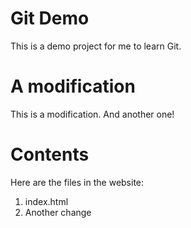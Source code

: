 # Git Demo

This is a demo project for me to learn Git.

# A modification

This is a modification. And another one!

# Contents

Here are the files in the website:

1. index.html
2. Another change